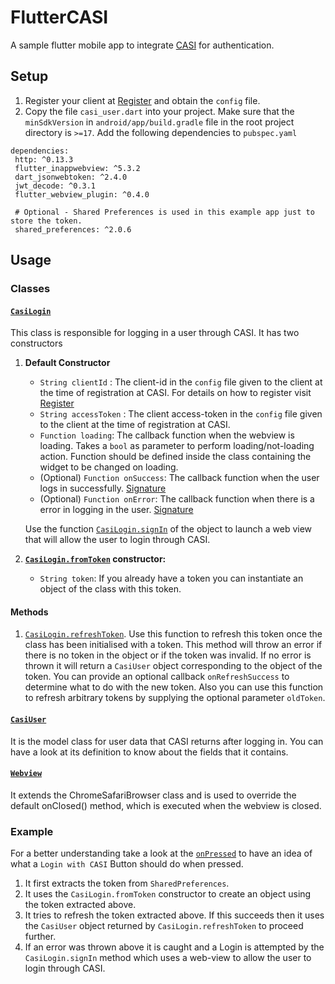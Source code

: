 # FlutterCASI

A sample flutter mobile app to integrate [CASI](https://auth.devclub.in/) for authentication.

## Setup

1. Register your client at [Register](https://auth.devclub.in/client/register) and obtain the `config` file.
2. Copy the file `casi_user.dart` into your project. Make sure that the `minSdkVersion` in `android/app/build.gradle` file in the root project directory is `>=17`. Add the following dependencies to `pubspec.yaml`
 ```
dependencies:
  http: ^0.13.3
  flutter_inappwebview: ^5.3.2
  dart_jsonwebtoken: ^2.4.0
  jwt_decode: ^0.3.1
  flutter_webview_plugin: ^0.4.0
  
  # Optional - Shared Preferences is used in this example app just to store the token.
  shared_preferences: ^2.0.6
```

## Usage

### Classes

#### [`CasiLogin`](https://github.com/alphaaviral/CASIMiddlewares/blob/1295ffca291bda8db85df0d5d76f2559675505b8/Flutter/casi/lib/casi_user.dart#L36) 
This class is responsible for logging in a user through CASI. It has two constructors
1. **Default Constructor**
     - `String clientId` : The client-id in the `config` file given to the client at the time of registration at CASI. For details on how to register visit [Register](https://auth.devclub.in/client/register)
     - `String accessToken` : The client access-token in the `config` file given to the client at the time of registration at CASI.
     - `Function loading`: The callback function when the webview is loading. Takes a `bool` as parameter to perform loading/not-loading action. Function should be defined inside the class containing the widget to be changed on loading.
     - (Optional) `Function onSuccess`: The callback function when the user logs in successfully. [Signature](https://github.com/alphaaviral/CASIMiddlewares/blob/1295ffca291bda8db85df0d5d76f2559675505b8/Flutter/casi/lib/casi_user.dart#L55)
     - (Optional) `Function onError`: The callback function when there is a error in logging in the user. [Signature](https://github.com/alphaaviral/CASIMiddlewares/blob/1295ffca291bda8db85df0d5d76f2559675505b8/Flutter/casi/lib/casi_user.dart#L56)
    
    Use the function [`CasiLogin.signIn`](https://github.com/alphaaviral/CASIMiddlewares/blob/1295ffca291bda8db85df0d5d76f2559675505b8/Flutter/casi/lib/casi_user.dart#L68) of the object to launch a web view that will allow the user to login through CASI.
2. **[`CasiLogin.fromToken`](https://github.com/alphaaviral/CASIMiddlewares/blob/1295ffca291bda8db85df0d5d76f2559675505b8/Flutter/casi/lib/casi_user.dart#L64) constructor:**
   - `String token`: If you already have a token you can instantiate an object of the class with this token.

#### Methods
1. [`CasiLogin.refreshToken`](https://github.com/alphaaviral/CASIMiddlewares/blob/1295ffca291bda8db85df0d5d76f2559675505b8/Flutter/casi/lib/casi_user.dart#L170). Use this function to refresh this token once the class has been initialised with a token. This method will throw an error if there is no token in the object or if the token was invalid. If no error is thrown it will return a `CasiUser` object corresponding to the object of the token. You can provide an optional callback `onRefreshSuccess` to determine what to do with the new token. Also you can use this function to refresh arbitrary tokens by supplying the optional parameter `oldToken`.


#### [`CasiUser`](https://github.com/alphaaviral/CASIMiddlewares/blob/1295ffca291bda8db85df0d5d76f2559675505b8/Flutter/casi/lib/casi_user.dart#L8) 
It is the model class for user data that CASI returns after logging in. You can have a look at its definition to know about the fields that it contains.


#### [`Webview`](https://github.com/alphaaviral/CASIMiddlewares/blob/1295ffca291bda8db85df0d5d76f2559675505b8/Flutter/casi/lib/casi_user.dart#L192)
It extends the ChromeSafariBrowser class and is used to override the default onClosed() method, which is executed when the webview is closed.

### Example
For a better understanding take a look at the [`onPressed`](https://github.com/alphaaviral/CASIMiddlewares/blob/1295ffca291bda8db85df0d5d76f2559675505b8/Flutter/casi/lib/login.dart#L134) to have an idea of what a `Login with CASI` Button should do when pressed.
1. It first extracts the token from `SharedPreferences`. 
2. It uses the `CasiLogin.fromToken` constructor to create an object using the token extracted above.
3. It tries to refresh the token extracted above. If this succeeds then it uses the `CasiUser` object returned by `CasiLogin.refreshToken` to proceed further.
4. If an error was thrown above it is caught and a Login is attempted by the `CasiLogin.signIn` method which uses a web-view to allow the user to login through CASI.

